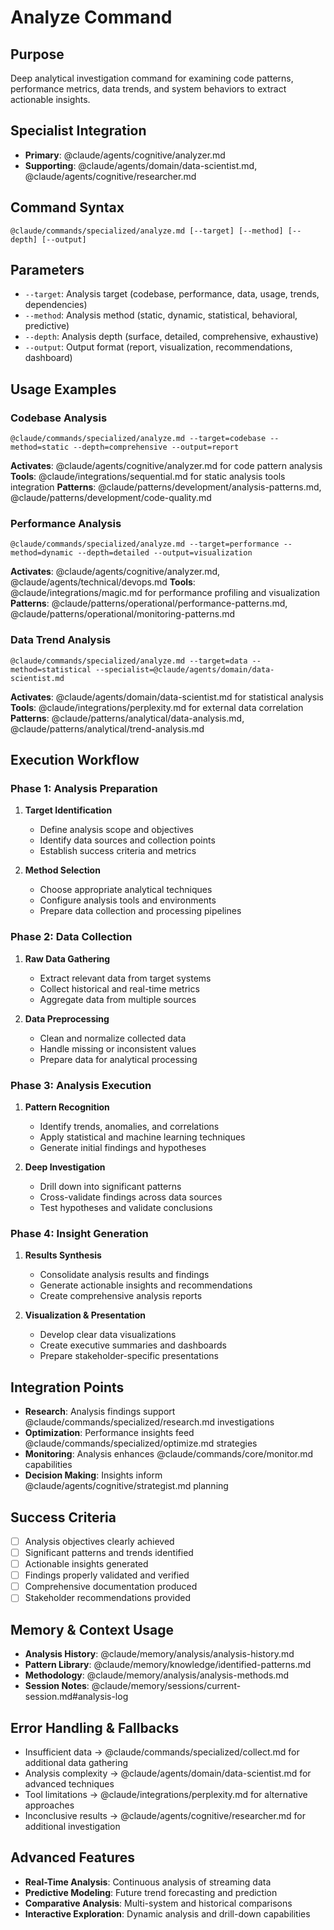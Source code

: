 # Analyze Command

## Purpose
Deep analytical investigation command for examining code patterns, performance metrics, data trends, and system behaviors to extract actionable insights.

## Specialist Integration
- **Primary**: @claude/agents/cognitive/analyzer.md
- **Supporting**: @claude/agents/domain/data-scientist.md, @claude/agents/cognitive/researcher.md

## Command Syntax
```
@claude/commands/specialized/analyze.md [--target] [--method] [--depth] [--output]
```

## Parameters
- `--target`: Analysis target (codebase, performance, data, usage, trends, dependencies)
- `--method`: Analysis method (static, dynamic, statistical, behavioral, predictive)
- `--depth`: Analysis depth (surface, detailed, comprehensive, exhaustive)
- `--output`: Output format (report, visualization, recommendations, dashboard)

## Usage Examples

### Codebase Analysis
```
@claude/commands/specialized/analyze.md --target=codebase --method=static --depth=comprehensive --output=report
```
**Activates**: @claude/agents/cognitive/analyzer.md for code pattern analysis
**Tools**: @claude/integrations/sequential.md for static analysis tools integration
**Patterns**: @claude/patterns/development/analysis-patterns.md, @claude/patterns/development/code-quality.md

### Performance Analysis
```
@claude/commands/specialized/analyze.md --target=performance --method=dynamic --depth=detailed --output=visualization
```
**Activates**: @claude/agents/cognitive/analyzer.md, @claude/agents/technical/devops.md
**Tools**: @claude/integrations/magic.md for performance profiling and visualization
**Patterns**: @claude/patterns/operational/performance-patterns.md, @claude/patterns/operational/monitoring-patterns.md

### Data Trend Analysis
```
@claude/commands/specialized/analyze.md --target=data --method=statistical --specialist=@claude/agents/domain/data-scientist.md
```
**Activates**: @claude/agents/domain/data-scientist.md for statistical analysis
**Tools**: @claude/integrations/perplexity.md for external data correlation
**Patterns**: @claude/patterns/analytical/data-analysis.md, @claude/patterns/analytical/trend-analysis.md

## Execution Workflow

### Phase 1: Analysis Preparation
1. **Target Identification**
   - Define analysis scope and objectives
   - Identify data sources and collection points
   - Establish success criteria and metrics

2. **Method Selection**
   - Choose appropriate analytical techniques
   - Configure analysis tools and environments
   - Prepare data collection and processing pipelines

### Phase 2: Data Collection
1. **Raw Data Gathering**
   - Extract relevant data from target systems
   - Collect historical and real-time metrics
   - Aggregate data from multiple sources

2. **Data Preprocessing**
   - Clean and normalize collected data
   - Handle missing or inconsistent values
   - Prepare data for analytical processing

### Phase 3: Analysis Execution
1. **Pattern Recognition**
   - Identify trends, anomalies, and correlations
   - Apply statistical and machine learning techniques
   - Generate initial findings and hypotheses

2. **Deep Investigation**
   - Drill down into significant patterns
   - Cross-validate findings across data sources
   - Test hypotheses and validate conclusions

### Phase 4: Insight Generation
1. **Results Synthesis**
   - Consolidate analysis results and findings
   - Generate actionable insights and recommendations
   - Create comprehensive analysis reports

2. **Visualization & Presentation**
   - Develop clear data visualizations
   - Create executive summaries and dashboards
   - Prepare stakeholder-specific presentations

## Integration Points
- **Research**: Analysis findings support @claude/commands/specialized/research.md investigations
- **Optimization**: Performance insights feed @claude/commands/specialized/optimize.md strategies
- **Monitoring**: Analysis enhances @claude/commands/core/monitor.md capabilities
- **Decision Making**: Insights inform @claude/agents/cognitive/strategist.md planning

## Success Criteria
- [ ] Analysis objectives clearly achieved
- [ ] Significant patterns and trends identified
- [ ] Actionable insights generated
- [ ] Findings properly validated and verified
- [ ] Comprehensive documentation produced
- [ ] Stakeholder recommendations provided

## Memory & Context Usage
- **Analysis History**: @claude/memory/analysis/analysis-history.md
- **Pattern Library**: @claude/memory/knowledge/identified-patterns.md
- **Methodology**: @claude/memory/analysis/analysis-methods.md
- **Session Notes**: @claude/memory/sessions/current-session.md#analysis-log

## Error Handling & Fallbacks
- Insufficient data → @claude/commands/specialized/collect.md for additional data gathering
- Analysis complexity → @claude/agents/domain/data-scientist.md for advanced techniques
- Tool limitations → @claude/integrations/perplexity.md for alternative approaches
- Inconclusive results → @claude/agents/cognitive/researcher.md for additional investigation

## Advanced Features
- **Real-Time Analysis**: Continuous analysis of streaming data
- **Predictive Modeling**: Future trend forecasting and prediction
- **Comparative Analysis**: Multi-system and historical comparisons
- **Interactive Exploration**: Dynamic analysis and drill-down capabilities